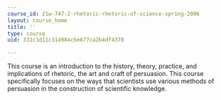 ```yaml
---
course_id: 21w-747-2-rhetoric-rhetoric-of-science-spring-2006
layout: course_home
title: ''
type: course
uid: 331c1d11c314984c6e677ca2b4df4370

---
```

This course is an introduction to the history, theory, practice, and implications of rhetoric, the art and craft of persuasion. This course specifically focuses on the ways that scientists use various methods of persuasion in the construction of scientific knowledge.
